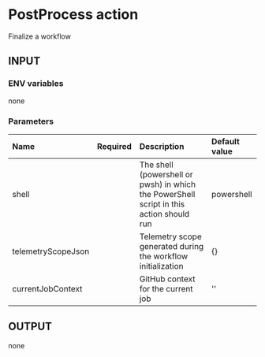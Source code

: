 # PostProcess action
Finalize a workflow

## INPUT

### ENV variables
none

### Parameters
| Name | Required | Description | Default value |
| :-- | :-: | :-- | :-- |
| shell | | The shell (powershell or pwsh) in which the PowerShell script in this action should run | powershell |
| telemetryScopeJson | | Telemetry scope generated during the workflow initialization | {} |
| currentJobContext | | GitHub context for the current job | '' |

## OUTPUT
none
